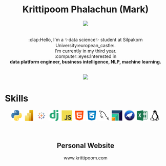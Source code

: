<h1 align='center'>Krittipoom Phalachun (Mark)<br></h1>

<div align='center'>
  
  <img src='https://i.gifer.com/origin/95/95a1ef64a8a1f4e31d22c3a473db6bde.gif' style='width:70%;'>
  
  <p align='center'><br>:clap:Hello, I'm a ✨data science✨ student at Silpakorn University:european_castle:. <br>I'm currently in my third year.
    <br>:computer::eyes:Interested in <br><b>data platform engineer, business intelligence, NLP, machine learning.</b><br><br>
  </p>

  <img height='200vh;' src='https://github-readme-stats.vercel.app/api/top-langs/?username=Krittipoom&theme=algolia&layout=compact'>
  
</div>

<h1>Skills</h1>

<div align='center'>
  <p float="left">
    <img src="https://raw.githubusercontent.com/Krittipoom/Krittipoom.github.io/main/static/img/skillicon/python.png" width="7%" />
    <img src="https://raw.githubusercontent.com/Krittipoom/Krittipoom.github.io/main/static/img/skillicon/powerbi.png" width="7%" />
    <img src="https://raw.githubusercontent.com/Krittipoom/Krittipoom.github.io/main/static/img/skillicon/tableau.png" width="7%" />
    <img src="https://raw.githubusercontent.com/Krittipoom/Krittipoom.github.io/main/static/img/skillicon/django.png" width="7%" />
    <img src="https://raw.githubusercontent.com/Krittipoom/Krittipoom.github.io/main/static/img/skillicon/javascript.png" width="7%" />
    <img src="https://raw.githubusercontent.com/Krittipoom/Krittipoom.github.io/main/static/img/skillicon/html.png" width="7%" />
    <img src="https://raw.githubusercontent.com/Krittipoom/Krittipoom.github.io/main/static/img/skillicon/css.png" width="7%" />
    <img src="https://raw.githubusercontent.com/Krittipoom/Krittipoom.github.io/main/static/img/skillicon/mysql.png" width="7%" />
    <img src="https://raw.githubusercontent.com/Krittipoom/Krittipoom.github.io/main/static/img/skillicon/rapidminer.png" width="7%" />
    <img src="https://raw.githubusercontent.com/Krittipoom/Krittipoom.github.io/main/static/img/skillicon/weka.png" width="7%" />
    <img src="https://raw.githubusercontent.com/Krittipoom/Krittipoom.github.io/main/static/img/skillicon/excel.png" width="7%" />
    <img src="https://raw.githubusercontent.com/Krittipoom/Krittipoom.github.io/main/static/img/skillicon/linux.png" width="7%" />
  </p>
</div>
<br>

<div align='center'>
  <h2>Personal Website</h2>
  <a style='text-decoration:none;' href="www.krittipoom.com">www.krittipoom.com</a>
</div>



<!--
**Krittipoom/Krittipoom** is a ✨ _special_ ✨ repository because its `README.md` (this file) appears on your GitHub profile.
-->
